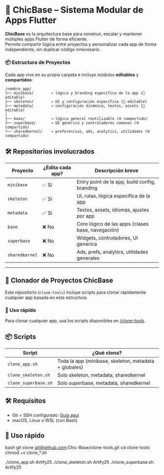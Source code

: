 # 🧠 ChicBase – Sistema Modular de Apps Flutter

**ChicBase** es la arquitectura base para construir, escalar y mantener múltiples apps Flutter de forma eficiente.  
Permite compartir lógica entre proyectos y personalizar cada app de forma independiente, sin duplicar código innecesario.

### 📦 Estructura de Proyectos

Cada app vive en su propia carpeta e incluye módulos **editables** y **compartidos**:

```
/nombre_app/
├── minibase/        → lógica y branding específico de la app (🔧 editable)
├── skeleton/        → UI y configuración específica (🔧 editable)
├── metadata/        → configuración dinámica, textos, assets (🔧 editable)
│
├── base/            → lógica general reutilizable (🌐 compartido)
├── superbase/       → UI genérica y controladores comunes (🌐 compartido)
└── sharedkernel/    → preferencias, ads, analytics, utilidades (🌐 compartido)
```


## 🛠 Repositorios involucrados

| Proyecto        | ¿Edita cada app? | Descripción breve                                  |
|----------------|------------------|----------------------------------------------------|
| `minibase`     | ✅ Sí            | Entry point de la app, build config, branding     |
| `skeleton`     | ✅ Sí            | UI, rutas, lógica específica de la app            |
| `metadata`     | ✅ Sí            | Textos, assets, idiomas, ajustes por app          |
| `base`         | ❌ No            | Core lógico de las apps (clases base, navegación) |
| `superbase`    | ❌ No            | Widgets, controladores, UI genérica               |
| `sharedkernel` | ❌ No            | Ads, prefs, analytics, utilidades generales       |

---

## 🚀 Clonador de Proyectos ChicBase

Este repositorio (`clone-tools`) incluye scripts para clonar rápidamente cualquier app basada en esta estructura.


### 🧪 Uso rápido
Para clonar cualquier app, usa los scripts disponibles en [/clone-tools](/clone-tools/).

## 📦 Scripts

| Script               | ¿Qué clona?                                           |
|----------------------|--------------------------------------------------------|
| `clone_app.sh`       | Toda la app (minibase, skeleton, metadata + globales) |
| `clone_skeleton.sh`  | Solo skeleton, metadata, sharedkernel                 |
| `clone_superbase.sh` | Solo superbase, metadata, sharedkernel                |

## 🛠 Requisitos

- Git + SSH configurado: [Guía aquí](https://docs.github.com/en/authentication/connecting-to-github-with-ssh)
- macOS, Linux o WSL (con Bash)

## 🧪 Uso rápido

bash
git clone git@github.com:Chic-Base/clone-tools.git
cd clone-tools
chmod +x clone_*.sh

./clone_app.sh Artify25
./clone_skeleton.sh Artify25
./clone_superbase.sh Artify25


